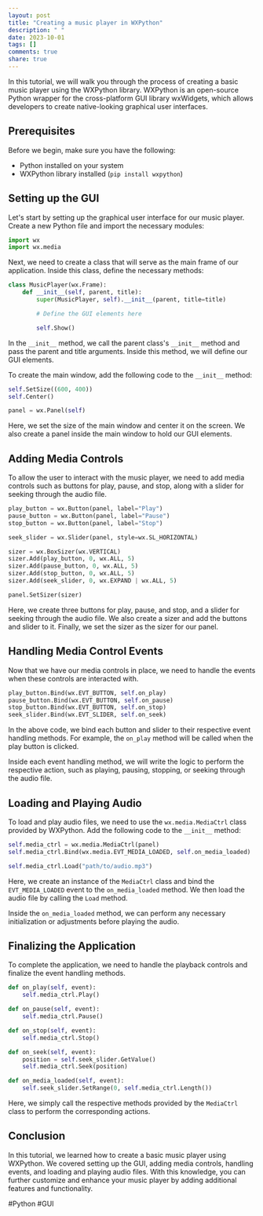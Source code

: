 ```yaml
---
layout: post
title: "Creating a music player in WXPython"
description: " "
date: 2023-10-01
tags: []
comments: true
share: true
---
```


In this tutorial, we will walk you through the process of creating a basic music player using the WXPython library. WXPython is an open-source Python wrapper for the cross-platform GUI library wxWidgets, which allows developers to create native-looking graphical user interfaces.

## Prerequisites

Before we begin, make sure you have the following:

- Python installed on your system
- WXPython library installed (`pip install wxpython`)

## Setting up the GUI

Let's start by setting up the graphical user interface for our music player. Create a new Python file and import the necessary modules:

```python
import wx
import wx.media
```

Next, we need to create a class that will serve as the main frame of our application. Inside this class, define the necessary methods:

```python
class MusicPlayer(wx.Frame):
    def __init__(self, parent, title):
        super(MusicPlayer, self).__init__(parent, title=title)

        # Define the GUI elements here

        self.Show()
```

In the `__init__` method, we call the parent class's `__init__` method and pass the parent and title arguments. Inside this method, we will define our GUI elements.

To create the main window, add the following code to the `__init__` method:

```python
self.SetSize((600, 400))
self.Center()

panel = wx.Panel(self)
```

Here, we set the size of the main window and center it on the screen. We also create a panel inside the main window to hold our GUI elements.

## Adding Media Controls

To allow the user to interact with the music player, we need to add media controls such as buttons for play, pause, and stop, along with a slider for seeking through the audio file.

```python
play_button = wx.Button(panel, label="Play")
pause_button = wx.Button(panel, label="Pause")
stop_button = wx.Button(panel, label="Stop")

seek_slider = wx.Slider(panel, style=wx.SL_HORIZONTAL)

sizer = wx.BoxSizer(wx.VERTICAL)
sizer.Add(play_button, 0, wx.ALL, 5)
sizer.Add(pause_button, 0, wx.ALL, 5)
sizer.Add(stop_button, 0, wx.ALL, 5)
sizer.Add(seek_slider, 0, wx.EXPAND | wx.ALL, 5)

panel.SetSizer(sizer)
```

Here, we create three buttons for play, pause, and stop, and a slider for seeking through the audio file. We also create a sizer and add the buttons and slider to it. Finally, we set the sizer as the sizer for our panel.

## Handling Media Control Events

Now that we have our media controls in place, we need to handle the events when these controls are interacted with.

```python
play_button.Bind(wx.EVT_BUTTON, self.on_play)
pause_button.Bind(wx.EVT_BUTTON, self.on_pause)
stop_button.Bind(wx.EVT_BUTTON, self.on_stop)
seek_slider.Bind(wx.EVT_SLIDER, self.on_seek)
```

In the above code, we bind each button and slider to their respective event handling methods. For example, the `on_play` method will be called when the play button is clicked.

Inside each event handling method, we will write the logic to perform the respective action, such as playing, pausing, stopping, or seeking through the audio file.

## Loading and Playing Audio

To load and play audio files, we need to use the `wx.media.MediaCtrl` class provided by WXPython. Add the following code to the `__init__` method:

```python
self.media_ctrl = wx.media.MediaCtrl(panel)
self.media_ctrl.Bind(wx.media.EVT_MEDIA_LOADED, self.on_media_loaded)

self.media_ctrl.Load("path/to/audio.mp3")
```

Here, we create an instance of the `MediaCtrl` class and bind the `EVT_MEDIA_LOADED` event to the `on_media_loaded` method. We then load the audio file by calling the `Load` method.

Inside the `on_media_loaded` method, we can perform any necessary initialization or adjustments before playing the audio.

## Finalizing the Application

To complete the application, we need to handle the playback controls and finalize the event handling methods.

```python
def on_play(self, event):
    self.media_ctrl.Play()

def on_pause(self, event):
    self.media_ctrl.Pause()

def on_stop(self, event):
    self.media_ctrl.Stop()

def on_seek(self, event):
    position = self.seek_slider.GetValue()
    self.media_ctrl.Seek(position)

def on_media_loaded(self, event):
    self.seek_slider.SetRange(0, self.media_ctrl.Length())
```

Here, we simply call the respective methods provided by the `MediaCtrl` class to perform the corresponding actions.

## Conclusion

In this tutorial, we learned how to create a basic music player using WXPython. We covered setting up the GUI, adding media controls, handling events, and loading and playing audio files. With this knowledge, you can further customize and enhance your music player by adding additional features and functionality.

#Python #GUI